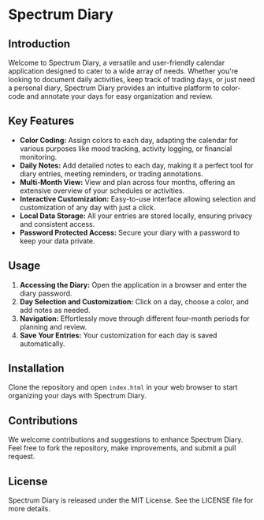 # Spectrum Diary

## Introduction
Welcome to Spectrum Diary, a versatile and user-friendly calendar application designed to cater to a wide array of needs. Whether you're looking to document daily activities, keep track of trading days, or just need a personal diary, Spectrum Diary provides an intuitive platform to color-code and annotate your days for easy organization and review.

## Key Features
- **Color Coding:** Assign colors to each day, adapting the calendar for various purposes like mood tracking, activity logging, or financial monitoring.
- **Daily Notes:** Add detailed notes to each day, making it a perfect tool for diary entries, meeting reminders, or trading annotations.
- **Multi-Month View:** View and plan across four months, offering an extensive overview of your schedules or activities.
- **Interactive Customization:** Easy-to-use interface allowing selection and customization of any day with just a click.
- **Local Data Storage:** All your entries are stored locally, ensuring privacy and consistent access.
- **Password Protected Access:** Secure your diary with a password to keep your data private.

## Usage
1. **Accessing the Diary:** Open the application in a browser and enter the diary password.
2. **Day Selection and Customization:** Click on a day, choose a color, and add notes as needed.
3. **Navigation:** Effortlessly move through different four-month periods for planning and review.
4. **Save Your Entries:** Your customization for each day is saved automatically.

## Installation
Clone the repository and open `index.html` in your web browser to start organizing your days with Spectrum Diary.

## Contributions
We welcome contributions and suggestions to enhance Spectrum Diary. Feel free to fork the repository, make improvements, and submit a pull request.

## License
Spectrum Diary is released under the MIT License. See the LICENSE file for more details.
